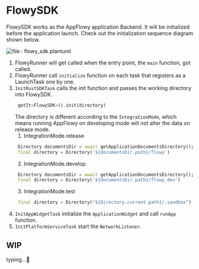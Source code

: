 # FlowySDK

FlowySDK works as the AppFlowy application Backend. It will be initialized before the application launch. Check out the initialization sequence diagram shown below.

![file : flowy_sdk.plantuml](https://raw.githubusercontent.com/AppFlowy-IO/docs/main/uml/output/FlowySDK-Initialization.svg)

1. FlowyRunner will get called when the entry point, the `main` function, got called.
2. FlowyRunner call `initialize` function on each task that registers as a LaunchTask one by one.
3. `InitRustSDKTask` calls the init function and passes the working directory into FlowySDK.
   ```dart
    getIt<FlowySDK>().init(directory)
    ``` 
   The directory is different according to the `IntegrationMode`, which means running AppFlowy on
   developing mode will not alter the data on release mode. 
   1. IntegrationMode.release
   ```dart
    Directory documentsDir = await getApplicationDocumentsDirectory();
    final directory = Directory('${documentsDir.path}/flowy')
    ``` 
   2. IntegrationMode.develop
   ```dart
    Directory documentsDir = await getApplicationDocumentsDirectory();
    final directory = Directory('${documentsDir.path}/flowy_dev')
    ``` 
   3. IntegrationMode.test
   ```dart
    final directory = Directory("${Directory.current.path}/.sandbox")
    ```
5. `InitAppWidgetTask` initialize the `ApplicationWidget` and call `runApp` function.
6. `InitPlatformServiceTask` start the `NetworkListener`.


## WIP
typing...💬️
